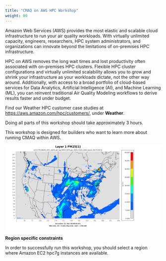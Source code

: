 ```yaml
---
title: "CMAQ on AWS HPC Workshop"
weight: 00
---
```


Amazon Web Services (AWS) provides the most elastic and scalable cloud infrastructure to run your air quality workloads. With virtually unlimited capacity, engineers, researchers, HPC system administrators, and organizations can innovate beyond the limitations of on-premises HPC infrastructure.

HPC on AWS removes the long wait times and lost productivity often associated with on-premises HPC clusters. Flexible HPC cluster configurations and virtually unlimited scalability allows you to grow and shrink your infrastructure as your workloads dictate, not the other way around. Additionally, with access to a broad portfolio of cloud-based services for Data Analytics, Artificial Intelligence (AI), and Machine Learning (ML), you can reinvent traditional Air Quality Modeling workflows to derive results faster and under budget.

Find our Weather HPC customer case studies at https://aws.amazon.com/hpc/customers/, under **Weather**.

Doing all parts of this workshop should take approximately 3 hours.

This workshop is designed for builders who want to learn more about running CMAQ within AWS.

![Surface temperature](static/images/0-PM25_VERDI.gif)

**Region specific constraints**

In order to successfully run this workshop, you should select a region where Amazon EC2 hpc7g instances are available.
